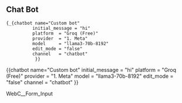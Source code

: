 ## Chat Bot

<link rel="stylesheet" href="/assets/plugins/highlight/default.min.css">
<script src="/assets/plugins/highlight/highlight.min.js"></script>


```
{_{chatbot name="Custom bot"
          initial_message = "hi"
          platform  = "Groq (Free)"
          provider  = "1. Meta" 
          model     = "llama3-70b-8192" 
          edit_mode = "false" 
          channel   = "chatbot" 
           }}
```



{{chatbot name="Custom bot"
          initial_message = "hi"
          platform  = "Groq (Free)"
          provider  = "1. Meta" 
          model     = "llama3-70b-8192" 
          edit_mode = "false" 
          channel   = "chatbot" 
           }}

WebC__Form_Input


<script>
    window.hljs?.highlightAll()
</script>